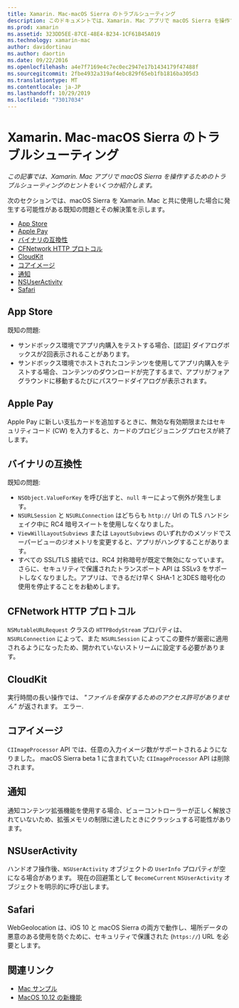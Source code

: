 ```yaml
---
title: Xamarin. Mac-macOS Sierra のトラブルシューティング
description: このドキュメントでは、Xamarin. Mac アプリで macOS Sierra を操作するためのトラブルシューティングのヒントをいくつか紹介します。 ヒントは、Mac App Store、Apple Pay、バイナリ互換性、CFNetwork、CloudKit などに関連しています。
ms.prod: xamarin
ms.assetid: 323DD5EE-87CE-48E4-B234-1CF61B45A019
ms.technology: xamarin-mac
author: davidortinau
ms.author: daortin
ms.date: 09/22/2016
ms.openlocfilehash: a4e7f7169e4c7ec0ec2947e17b1434179f47488f
ms.sourcegitcommit: 2fbe4932a319af4ebc829f65eb1fb1816ba305d3
ms.translationtype: MT
ms.contentlocale: ja-JP
ms.lasthandoff: 10/29/2019
ms.locfileid: "73017034"
---
```

# <a name="xamarinmac---macos-sierra-troubleshooting"></a>Xamarin. Mac-macOS Sierra のトラブルシューティング

_この記事では、Xamarin. Mac アプリで macOS Sierra を操作するためのトラブルシューティングのヒントをいくつか紹介します。_

次のセクションでは、macOS Sierra を Xamarin. Mac と共に使用した場合に発生する可能性がある既知の問題とその解決策を示します。

- [App Store](#App-Store)
- [Apple Pay](#Apple-Pay)
- [バイナリの互換性](#Binary-Compatibility)
- [CFNetwork HTTP プロトコル](#CFNetwork-HTTP-Protocol)
- [CloudKit](#CloudKit)
- [コアイメージ](#CoreImage)
- [通知](#Notifications)
- [NSUserActivity](#NSUserActivity)
- [Safari](#Safari)

<a name="App-Store" />

## <a name="app-store"></a>App Store

既知の問題:

- サンドボックス環境でアプリ内購入をテストする場合、[認証] ダイアログボックスが2回表示されることがあります。
- サンドボックス環境でホストされたコンテンツを使用してアプリ内購入をテストする場合、コンテンツのダウンロードが完了するまで、アプリがフォアグラウンドに移動するたびにパスワードダイアログが表示されます。

<a name="Apple-Pay" />

## <a name="apple-pay"></a>Apple Pay

Apple Pay に新しい支払カードを追加するときに、無効な有効期限またはセキュリティコード (CW) を入力すると、カードのプロビジョニングプロセスが終了します。

<a name="Binary-Compatibility" />

## <a name="binary-compatibility"></a>バイナリの互換性

既知の問題:

- `NSObject.ValueForKey` を呼び出すと、`null` キーによって例外が発生します。
- `NSURLSession` と `NSURLConnection` はどちらも `http://` Url の TLS ハンドシェイク中に RC4 暗号スイートを使用しなくなりました。
- `ViewWillLayoutSubviews` または `LayoutSubviews` のいずれかのメソッドでスーパービューのジオメトリを変更すると、アプリがハングすることがあります。
- すべての SSL/TLS 接続では、RC4 対称暗号が既定で無効になっています。 さらに、セキュリティで保護されたトランスポート API は SSLv3 をサポートしなくなりました。アプリは、できるだけ早く SHA-1 と3DES 暗号化の使用を停止することをお勧めします。

<a name="CFNetwork-HTTP-Protocol" />

## <a name="cfnetwork-http-protocol"></a>CFNetwork HTTP プロトコル

`NSMutableURLRequest` クラスの `HTTPBodyStream` プロパティは、`NSURLConnection` によって、また `NSURLSession` によってこの要件が厳密に適用されるようになったため、開かれていないストリームに設定する必要があります。

<a name="CloudKit" />

## <a name="cloudkit"></a>CloudKit

実行時間の長い操作では、 _"ファイルを保存するためのアクセス許可がありません"_ が返されます。 エラー.

<a name="CoreImage" />

## <a name="core-image"></a>コアイメージ

`CIImageProcessor` API では、任意の入力イメージ数がサポートされるようになりました。 macOS Sierra beta 1 に含まれていた `CIImageProcessor` API は削除されます。

<a name="Notifications" />

## <a name="notifications"></a>通知

通知コンテンツ拡張機能を使用する場合、ビューコントローラーが正しく解放されていないため、拡張メモリの制限に達したときにクラッシュする可能性があります。

<a name="NSUserActivity" />

## <a name="nsuseractivity"></a>NSUserActivity

ハンドオフ操作後、`NSUserActivity` オブジェクトの `UserInfo` プロパティが空になる場合があります。 現在の回避策として `BecomeCurrent` `NSUserActivity` オブジェクトを明示的に呼び出します。

<a name="Safari" />

## <a name="safari"></a>Safari

WebGeolocation は、iOS 10 と macOS Sierra の両方で動作し、場所データの悪意のある使用を防ぐために、セキュリティで保護された (`https://`) URL を必要とします。

## <a name="related-links"></a>関連リンク

- [Mac サンプル](https://docs.microsoft.com/samples/browse/?products=xamarin&term=Xamarin.Mac)
- [MacOS 10.12 の新機能](https://developer.apple.com/library/prerelease/content/releasenotes/MacOSX/WhatsNewInOSX/Articles/OSXv10.html#//apple_ref/doc/uid/TP40017145-SW1)

